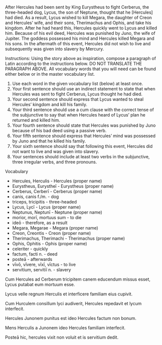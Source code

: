 After Hercules had been sent by King Eurystheus to fight Cerberus, the three-headed dog, Lycus, the son of Neptune, thought that he [Hercules] had died. 
As a result, Lycus wished to kill Megara, the daughter of Creon and Hercules’ wife, and their sons, Therimachus and Ophis, and take his kingdom. 
After he had heard this, Hercules quickly went to Lycus and killed him. 
Because of his evil deed, Hercules was punished by Juno, the wife of Jupiter. 
The goddess possessed his mind and Hercules killed Megara and his sons. 
In the aftermath of this event, Hercules did not wish to live and subsequently was given into slavery by Mercury.

Instructions: Using the story above as inspiration, compose a paragraph of Latin according to the instructions below. 
DO NOT TRANSLATE THE PARAGRAPH ABOVE. 
All vocabulary words that you will need can be found either below or in the master vocabulary list.

1. Use each word in the given vocabulary list (below) at least once.
2. Your first sentence should use an indirect statement to state that when Hercules was sent to fight Cerberus, Lycus thought he had died.
3. Your second sentence should express that Lycus wanted to steal Hercules’ kingdom and kill his family.
4. Your third sentence should use a cum clause with the correct tense of the subjunctive to say that when Hercules heard of Lycus’ plan he returned and killed him.
5. Your fourth sentence should state that Hercules was punished by Juno because of his bad deed using a passive verb.
6. Your fifth sentence should express that Hercules’ mind was possessed by Juno and that he killed his family.
7. Your sixth sentence should say that following this event, Hercules did not want to live and was given into slavery.
8. Your sentences should include at least two verbs in the subjunctive, three irregular verbs, and three pronouns.

Vocabulary
- Hercules, Herculis - Hercules (proper name)
- Eurystheus, Eurystheī - Eurystheus (proper name)
- Cerberus, Cerberī - Cerberus (proper name)
- canis, canis f./m. - dog
- triceps, tricipitis - three-headed
- Lycus, Lycī - Lycus (proper name)
- Neptunus, Neptunī - Neptune (proper name)
- morior, morī, mortuus sum - to die
- ideō - therefore, as a result
- Megara, Megarae - Megara (proper name)
- Creon, Creontis - Creon (proper name)
- Therimachus, Therimachi - Therimachus (proper name)
- Ophis, Ophitis - Ophis (proper name)
- celeriter - quickly
- factum, facti n. - deed
- posteā - afterwards
- vīvō, vīvere, vīxī, vīctus - to live
- servitium, servitiī n. - slavery


Cum Hercules ad Cerberum tricipitem canem educendum missus esset, Lycus putabat eum mortuum esse.

Lycus velle regnum Herculis et interficere familiam eius cupivit.

Cum Hurculem consillum lyci audiverit, Hercules repedavit et lycum interfecit.

Hercules Junonem punitus est ideo Hercules factum non bonum.

Mens Herculis a Junonem ideo Hercules familiam interfecit.

Posteā hic, hercules vixit non voluit et is servitium dedit.

